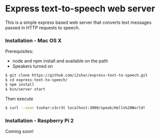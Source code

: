 # Express text-to-speech web server

This is a simple express based web server that converts text messages passed in HTTP requests to speech.

### Installation - Mac OS X

Prerequisites:
- node and npm install and available on the path
- Speakers turned on

```sh
$ git clone https://github.com/i2shar/express-text-to-speech.git
$ cd express-text-to-speech/
$ npm install
$ bin/server start
```
Then execute
```sh
$ curl --user tushar:s3cr3t localhost:3000/speak/Hello%20World!
```


### Installation - Raspberry Pi 2
Coming soon!